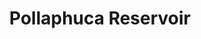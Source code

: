 ---
title: "Pollaphuca Reservoir"
address: "Electricity Supply Board, Fisheries Office, Blessington, Wicklow"
tel: "+353 (0)61 34 5589"
county: "Wicklow"
category: "Angling"
type: "Content"
lat: "53.336875915527344"
lng: "-6.248754024505615"
---